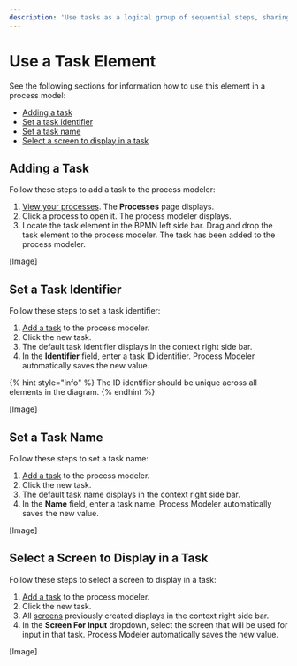 ```yaml
---
description: 'Use tasks as a logical group of sequential steps, sharing a common goal.'
---
```


# Use a Task Element

See the following sections for information how to use this element in a process model:

* [Adding a task](task.md#adding-a-task)
* [Set a task identifier](task.md#set-a-task-identifier)
* [Set a task name](task.md#set-a-task-name)
* [Select a screen to display in a task](task.md#select-a-screen-to-display-in-a-task)

## Adding a Task

Follow these steps to add a task to the process modeler:

1. [View your processes](https://processmaker.gitbook.io/processmaker-4-community/-LPblkrcFWowWJ6HZdhC/~/drafts/-LRhVZm0ddxDcGGdN5ZN/primary/designing-processes/viewing-processes/view-the-list-of-processes/view-your-processes#view-all-processes). The **Processes** page displays.
2. Click a process to open it. The process modeler displays.
3. Locate the task element in the BPMN left side bar. Drag and drop the task element to the process modeler. The task has been added to the process modeler.

\[Image\]

## Set a Task Identifier

Follow these steps to set a task identifier:

1. [Add a task](task.md#adding-a-task) to the process modeler.
2. Click the new task.
3. The default task identifier displays in the context right side bar.
4. In the **Identifier** field, enter a task ID identifier. Process Modeler automatically saves the new value.

{% hint style="info" %}
The ID identifier should be unique across all elements in the diagram.
{% endhint %}

\[Image\]

## Set a Task Name

Follow these steps to set a task name:

1. [Add a task](task.md#adding-a-task) to the process modeler.
2. Click the new task.
3. The default task name displays in the context right side bar.
4. In the **Name** field, enter a task name. Process Modeler automatically saves the new value.

\[Image\]

## Select a Screen to Display in a Task

Follow these steps to select a screen to display in a task:

1. [Add a task](task.md#adding-a-task) to the process modeler.
2. Click the new task.
3. All [screens](../../../design-forms/create-a-new-form.md) previously created displays in the context right side bar.
4. In the **Screen For Input** dropdown, select the screen that will be used for input in that task. Process Modeler automatically saves the new value.

\[Image\]

